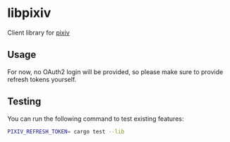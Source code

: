 # libpixiv

Client library for [pixiv](https://pixiv.net)

## Usage

For now, no OAuth2 login will be provided, so please make sure to provide refresh tokens yourself.

## Testing

You can run the following command to test existing features:
```bash
PIXIV_REFRESH_TOKEN= cargo test --lib
```